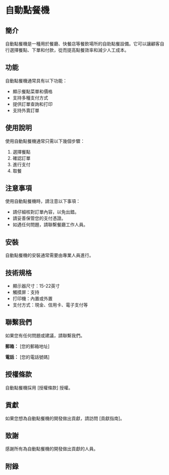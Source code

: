 # 自動點餐機

## 簡介

自動點餐機是一種用於餐廳、快餐店等餐飲場所的自助點餐設備。它可以讓顧客自行選擇餐點、下單和付款，從而提高點餐效率和減少人工成本。

## 功能

自動點餐機通常具有以下功能：

* 顯示餐點菜單和價格
* 支持多種支付方式
* 提供訂單查詢和打印
* 支持外賣訂單

## 使用說明

使用自動點餐機通常只需以下幾個步驟：

1. 選擇餐點
2. 確認訂單
3. 進行支付
4. 取餐

## 注意事項

使用自動點餐機時，請注意以下事項：

* 請仔細核對訂單內容，以免出錯。
* 請妥善保管您的支付憑證。
* 如遇任何問題，請聯繫餐廳工作人員。

## 安裝

自動點餐機的安裝通常需要由專業人員進行。

## 技術規格

* 顯示器尺寸：15-22英寸
* 觸摸屏：支持
* 打印機：內置或外置
* 支付方式：現金、信用卡、電子支付等

## 聯繫我們

如果您有任何問題或建議，請聯繫我們。

**郵箱：** [您的郵箱地址]

**電話：** [您的電話號碼]

## 授權條款

自動點餐機採用 [授權條款] 授權。

## 貢獻

如果您想為自動點餐機的開發做出貢獻，請訪問 [貢獻指南]。

## 致謝

感謝所有為自動點餐機的開發做出貢獻的人員。

## 附錄
